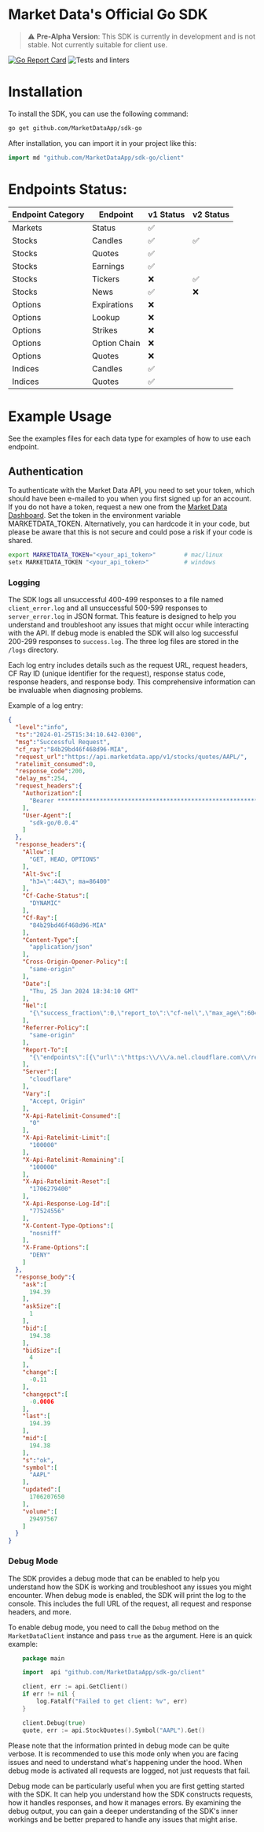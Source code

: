 # Market Data's Official Go SDK

> :warning: **Pre-Alpha Version**: This SDK is currently in development and is not stable. Not currently suitable for client use.


[![Go Report Card](https://goreportcard.com/badge/github.com/MarketDataApp/sdk-go)](https://goreportcard.com/report/github.com/MarketDataApp/sdk-go)
![Tests and linters](https://github.com/MarketDataApp/sdk-go/actions/workflows/main.yml/badge.svg)


# Installation

To install the SDK, you can use the following command:

```bash
go get github.com/MarketDataApp/sdk-go
```

After installation, you can import it in your project like this:

```go
import md "github.com/MarketDataApp/sdk-go/client"
```

# Endpoints Status:

 | Endpoint Category | Endpoint     | v1 Status | v2 Status |
 |-------------------|--------------|-----------|-----------|
 | Markets           | Status       | ✅        |           |
 | Stocks            | Candles      | ✅        |     ✅    |
 | Stocks            | Quotes       | ✅        |           |
 | Stocks            | Earnings     | ✅        |           |
 | Stocks            | Tickers      | ❌        |     ✅    |
 | Stocks            | News         | ✅        |     ❌    |
 | Options           | Expirations  | ❌        |           |
 | Options           | Lookup       | ❌        |           |
 | Options           | Strikes      | ❌        |           |
 | Options           | Option Chain | ❌        |           |
 | Options           | Quotes       | ❌        |           |
 | Indices           | Candles      | ✅        |           |
 | Indices           | Quotes       | ✅        |           |

# Example Usage

See the examples files for each data type for examples of how to use each endpoint.

## Authentication

To authenticate with the Market Data API, you need to set your token, which should have been e-mailed to you when you first signed up for an account. If you do not have a token, request a new one from the [Market Data Dashboard](https://www.marketdata.app/dashboard/). Set the token in the environment variable MARKETDATA_TOKEN. Alternatively, you can hardcode it in your code, but please be aware that this is not secure and could pose a risk if your code is shared.

```bash
export MARKETDATA_TOKEN="<your_api_token>"        # mac/linux
setx MARKETDATA_TOKEN "<your_api_token>"          # windows
```

### Logging

The SDK logs all unsuccessful 400-499 responses to a file named `client_error.log` and all unsuccessful 500-599 responses to `server_error.log` in JSON format. This feature is designed to help you understand and troubleshoot any issues that might occur while interacting with the API. If debug mode is enabled the SDK will also log successful 200-299 responses to `success.log`. The three log files are stored in the `/logs` directory. 

Each log entry includes details such as the request URL, request headers, CF Ray ID (unique identifier for the request), response status code, response headers, and response body. This comprehensive information can be invaluable when diagnosing problems.

Example of a log entry:

```json
{
  "level":"info",
  "ts":"2024-01-25T15:34:10.642-0300",
  "msg":"Successful Request",
  "cf_ray":"84b29bd46f468d96-MIA",
  "request_url":"https://api.marketdata.app/v1/stocks/quotes/AAPL/",
  "ratelimit_consumed":0,
  "response_code":200,
  "delay_ms":254,
  "request_headers":{
    "Authorization":[
      "Bearer **********************************************************HMD0"
    ],
    "User-Agent":[
      "sdk-go/0.0.4"
    ]
  },
  "response_headers":{
    "Allow":[
      "GET, HEAD, OPTIONS"
    ],
    "Alt-Svc":[
      "h3=\":443\"; ma=86400"
    ],
    "Cf-Cache-Status":[
      "DYNAMIC"
    ],
    "Cf-Ray":[
      "84b29bd46f468d96-MIA"
    ],
    "Content-Type":[
      "application/json"
    ],
    "Cross-Origin-Opener-Policy":[
      "same-origin"
    ],
    "Date":[
      "Thu, 25 Jan 2024 18:34:10 GMT"
    ],
    "Nel":[
      "{\"success_fraction\":0,\"report_to\":\"cf-nel\",\"max_age\":604800}"
    ],
    "Referrer-Policy":[
      "same-origin"
    ],
    "Report-To":[
      "{\"endpoints\":[{\"url\":\"https:\\/\\/a.nel.cloudflare.com\\/report\\/v3?s=9vEr7PiX6zgR6cdNLegGNMCOzC6yy9KHd0IIzN3yPl14KDMBB9kkMV19xVP79jOdqPWBS9Ena%2B43XHWh%2B7cKqAQc7GrRCm2ZWpX4xqhXidyQeRgNoPcWsSsyv5xSD8v9ywFQdNc%3D\"}],\"group\":\"cf-nel\",\"max_age\":604800}"
    ],
    "Server":[
      "cloudflare"
    ],
    "Vary":[
      "Accept, Origin"
    ],
    "X-Api-Ratelimit-Consumed":[
      "0"
    ],
    "X-Api-Ratelimit-Limit":[
      "100000"
    ],
    "X-Api-Ratelimit-Remaining":[
      "100000"
    ],
    "X-Api-Ratelimit-Reset":[
      "1706279400"
    ],
    "X-Api-Response-Log-Id":[
      "77524556"
    ],
    "X-Content-Type-Options":[
      "nosniff"
    ],
    "X-Frame-Options":[
      "DENY"
    ]
  },
  "response_body":{
    "ask":[
      194.39
    ],
    "askSize":[
      1
    ],
    "bid":[
      194.38
    ],
    "bidSize":[
      4
    ],
    "change":[
      -0.11
    ],
    "changepct":[
      -0.0006
    ],
    "last":[
      194.39
    ],
    "mid":[
      194.38
    ],
    "s":"ok",
    "symbol":[
      "AAPL"
    ],
    "updated":[
      1706207650
    ],
    "volume":[
      29497567
    ]
  }
}
```

### Debug Mode

The SDK provides a debug mode that can be enabled to help you understand how the SDK is working and troubleshoot any issues you might encounter. When debug mode is enabled, the SDK will print the log to the console. This includes the full URL of the request, all request and response headers, and more.

To enable debug mode, you need to call the `Debug` method on the `MarketDataClient` instance and pass `true` as the argument. Here is an quick example:

```go
    package main

    import 	api "github.com/MarketDataApp/sdk-go/client"

    client, err := api.GetClient()
	if err != nil {
		log.Fatalf("Failed to get client: %v", err)
	}

	client.Debug(true)
    quote, err := api.StockQuotes().Symbol("AAPL").Get()
```

Please note that the information printed in debug mode can be quite verbose. It is recommended to use this mode only when you are facing issues and need to understand what's happening under the hood. When debug mode is activated all requests are logged, not just requests that fail.

Debug mode can be particularly useful when you are first getting started with the SDK. It can help you understand how the SDK constructs requests, how it handles responses, and how it manages errors. By examining the debug output, you can gain a deeper understanding of the SDK's inner workings and be better prepared to handle any issues that might arise.